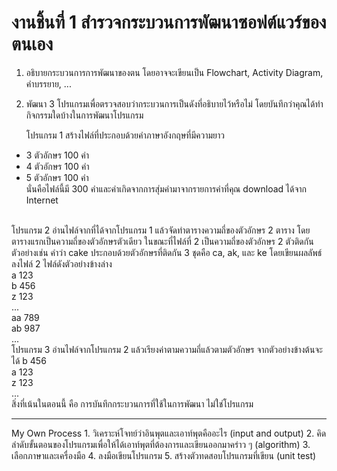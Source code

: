 # งานชิ้นที่ 1 สำรวจกระบวนการพัฒนาซอฟต์แวร์ของตนเอง
1. อธิบายกระบวนการการพัฒนาของตน โดยอาจจะเขียนเป็น Flowchart, Activity Diagram, คำบรรยาย, ...
2. พัฒนา 3 โปรแกรมเพื่อตรวจสอบว่ากระบวนการเป็นดังที่อธิบายไว้หรือไม่ โดยบันทึกว่าคุณได้ทำกิจกรรมใดบ้างในการพัฒนาโปรแกรม

    โปรแกรม 1 สร้างไฟล์ที่ประกอบด้วยคำภาษาอังกฤษที่มีความยาว
- 3 ตัวอักษร 100 คำ 
- 4 ตัวอักษร 100 คำ
- 5 ตัวอักษร 100 คำ <br/>
นั่นคือไฟล์นี้มี 300 คำและคำเกิดจากการสุ่มคำมาจากรายการคำที่คุณ download ได้จาก Internet
<br/>
โปรแกรม 2 อ่านไฟล์จากที่ได้จากโปรแกรม 1 แล้วจัดทำตารางความถี่ของตัวอักษร 2 ตาราง โดยตารางแรกเป็นความถี่ของตัวอักษรตัวเดียว ในขณะที่ไฟล์ที่ 2 เป็นความถี่ของตัวอักษร 2 ตัวติดกัน ตัวอย่างเช่น คำว่า cake ประกอบด้วยตัวอักษรที่ติดกัน 3 ชุดคือ ca, ak, และ ke
โดยเขียนผลลัพธ์ลงไฟล์ 2 ไฟล์ดังตัวอย่างข้างล่าง <br/>
a 123 <br/>
b 456 <br/>
z 123 <br/>
...   <br/>
aa 789 <br/>
ab 987 <br/>
... 
<br/>
โปรแกรม 3 อ่านไฟล์จากโปรแกรม 2 แล้วเรียงค่าตามความถี่แล้วตามตัวอักษร จากตัวอย่างข้างต้นจะได้
b 456 <br/>
a 123 <br/>
z 123 <br/>
...
<br/>
สิ่งที่เน้นในตอนนี้ คือ การบันทึกกระบวนการที่ใช้ในการพัฒนา ไม่ใช่โปรแกรม

-------------------------------------------------------------------------------------------

My Own Process
    1. วิเคราะห์โจทย์ว่าอินพุตและเอาท์พุตคืออะไร (input and output)
    2. คิดลำดับขั้นตอนของโปรแกรมเพื่อให้ได้เอาท์พุตที่ต้องการและเขียนออกมาคร่าว ๆ (algorithm)
    3. เลือกภาษาและเครื่องมือ
    4. ลงมือเขียนโปรแกรม
    5. สร้างตัวทดสอบโปรแกรมที่เขียน (unit test)